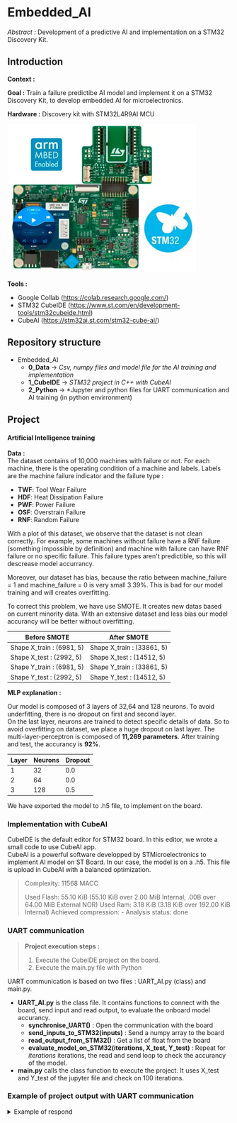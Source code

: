 # Embedded_AI
*Abstract :* Development of a predictive AI and implementation on a STM32 Discovery Kit. 

Introduction
----------------------

**Context :**

**Goal :** Train a failure predictibe AI model and implement it on a STM32 Discovery Kit, to develop embedded AI for microelectronics. 

**Hardware :** Discovery kit with STM32L4R9AI MCU

![STM32L4R9IDISCOVERY](./pictures/STM32.jpg "STM32L4R9IDISCOVERY")

**Tools :** 
- Google Collab (https://colab.research.google.com/)
- STM32 CubeIDE (https://www.st.com/en/development-tools/stm32cubeide.html)
- CubeAI (https://stm32ai.st.com/stm32-cube-ai/)

Repository structure
----------------------
- Embedded_AI 
    - **0_Data** -> *Csv, numpy files and model file for the AI training and implementation*
    - **1_CubeIDE** -> *STM32 project in C++ with CubeAI*
    - **2_Python** -> *Jupyter and python files for UART communication and AI training (in python envirronment)

Project
----------------------

#### Artificial Intelligence training

**Data :**\
The dataset contains of 10,000 machines with failure or not. For each machine, there is the operating condition of a machine and labels. Labels are the machine failure indicator and the failure type : 

*   **TWF**: Tool Wear Failure
*   **HDF**: Heat Dissipation Failure
*   **PWF**: Power Failure
*   **OSF**: Overstrain Failure
*   **RNF**: Random Failure

With a plot of this dataset, we observe that the dataset is not clean correctly. For example, some machines without failure have a RNF failure (something impossible by definition) and machine with failure can have RNF failure or no specific failure. This failure types aren't predictible, so this will descrease model accurrancy.

Moreover, our dataset has bias, because the ratio between machine_failure = 1 and machine_failure = 0 is very small 3.39%. This is bad for our model training and will creates overfitting.

To correct this problem, we have use SMOTE. It creates new datas based on current minority data. With an extensive dataset and less bias our model accurancy will be better without overfitting.

| Before SMOTE | After SMOTE |
| ------------- | ------------- |
|Shape X_train : (6981, 5) | Shape X_train : (33861, 5) |
|Shape X_test : (2992, 5) | Shape X_test : (14512, 5) |
|Shape Y_train : (6981, 5) | Shape Y_train : (33861, 5) |
|Shape Y_test : (2992, 5) | Shape Y_test : (14512, 5) |

**MLP explanation :**

Our model is composed of 3 layers of 32,64 and 128 neurons. To avoid underfitting, there is no dropout on first and second layer. \
On the last layer, neurons are trained to detect specific details of data. So to avoid overfitting on dataset, we place a huge dropout on last layer. The multi-layer-perceptron is composed of **11,269 parameters**. After training and test, the accurancy is **92%**.

| Layer | Neurons | Dropout |
| ------------- | ------------- | ------ |
| 1 | 32 | 0.0
| 2 | 64 | 0.0 
| 3 | 128 | 0.5

We have exported the model to .h5 file, to implement on the board. 

### Implementation with CubeAI

CubeIDE is the default editor for STM32 board. In this editor, we wrote a small code to use CubeAI app. \
CubeAI is a powerful software developped by STMicroelectronics to implement AI model on ST Board. In our case, the model is on a .h5. This file is upload in CubeAI with a balanced optimization.

> Complexity: 11568 MACC
>
>Used Flash: 55.10 KiB (55.10 KiB over 2.00 MiB Internal, .00B over 64.00 MiB External NOR)
>Used Ram: 3.18 KiB (3.18 KiB over 192.00 KiB Internal)
>Achieved compression: -
>Analysis status: done

### UART communication 

> **Project execution steps :**
> 1. Execute the CubeIDE project on the board.
> 2. Execute the main.py file with Python

UART communication is based on two files : UART_AI.py (class) and main.py.
- **UART_AI.py** is the class file. It contains functions to connect with the board, send input and read output, to evaluate the onboard model accurancy. 
    - **synchronise_UART()** : Open the communication with the board
    - **send_inputs_to_STM32(inputs)** : Send a numpy array to the board
    - **read_output_from_STM32()** : Get a list of float from the board
    - **evaluate_model_on_STM32(iterations, X_test, Y_test)** : Repeat for *iterations* iterations, the read and send loop to check the accurancy of the model. 
- **main.py** calls the class function to execute the project. It uses X_test and Y_test of the jupyter file and check on 100 iterations.

### Example of project output with UART communication
<details markdown='1'><summary>Example of respond</summary> 

```txt [INFO] STM32 Connected on COM5
Synchronising...
Synchronised
Evaluating model on STM32...
----- Iteration 1 -----
[0.01568627450980392, 0.9803921568627451, 0.0, 0.0, 0.0]
   Expected output: [0 1 0 0 0]
   Received output: [0.01568627450980392, 0.9803921568627451, 0.0, 0.0, 0.0]
----------------------- Accuracy: 0.01

----- Iteration 2 -----
[1.0, 0.0, 0.0, 0.0, 0.0]
   Expected output: [1 0 0 0 0]
   Received output: [1.0, 0.0, 0.0, 0.0, 0.0]
----------------------- Accuracy: 0.02

----- Iteration 3 -----
[0.0, 0.0, 0.0, 0.0, 0.9921568627450981]
   Expected output: [0 0 0 0 1]
   Received output: [0.0, 0.0, 0.0, 0.0, 0.9921568627450981]
----------------------- Accuracy: 0.03

----- Iteration 4 -----
[0.0, 0.0, 0.0, 0.0, 0.996078431372549]
   Expected output: [0 0 0 0 1] \
   Received output: [0.0, 0.0, 0.0, 0.0, 0.996078431372549]
----------------------- Accuracy: 0.04

----- Iteration 5 -----
[0.0, 0.0, 0.0, 0.0, 0.996078431372549]
   Expected output: [0 0 0 0 1]
   Received output: [0.0, 0.0, 0.0, 0.0, 0.996078431372549]
----------------------- Accuracy: 0.05

----- Iteration 6 -----
[0.3843137254901961, 0.0, 0.611764705882353, 0.0, 0.0]
   Expected output: [0 0 1 0 0]
   Received output: [0.3843137254901961, 0.0, 0. \611764705882353, 0.0, 0.0]
----------------------- Accuracy: 0.06

----- Iteration 7 -----
[0.0, 0.0, 0.0, 0.996078431372549, 0.0]
   Expected output: [0 0 0 1 0]
   Received output: [0.0, 0.0, 0.0, 0.996078431372549, 0.0]
----------------------- Accuracy: 0.07

----- Iteration 8 -----
[0.0392156862745098, 0.9568627450980393, 0.0, 0.0, 0.0]
   Expected output: [0 1 0 0 0]
   Received output: [0.0392156862745098, 0.9568627450980393, 0.0, 0.0, 0.0]
----------------------- Accuracy: 0.08

----- Iteration 9 -----
[0.12549019607843137, 0.7176470588235294, 0.14901960784313725, 0.0, 0.0]
   Expected output: [0 0 1 0 0]
   Received output: [0.12549019607843137, 0.7176470588235294, 0.14901960784313725, 0.0, 0.0]
----------------------- Accuracy: 0.08

----- Iteration 10 -----
[0.17647058823529413, 0.0, 0.8196078431372549, 0.0, 0.0]
   Expected output: [0 0 1 0 0]
   Received output: [0.17647058823529413, 0.0, 0.8196078431372549, 0.0, 0.0]
----------------------- Accuracy: 0.09

----- Iteration 11 -----
[0.796078431372549, 0.0, 0.2, 0.0, 0.0]
   Expected output: [1 0 0 0 0]
   Received output: [0.796078431372549, 0.0, 0.2, 0.0, 0.0]
----------------------- Accuracy: 0.10

----- Iteration 12 -----
[0.0196078431372549, 0.0, 0.0, 0.9764705882352941, 0.0]
   Expected output: [0 0 0 1 0]
   Received output: [0.0196078431372549, 0.0, 0.0, 0.9764705882352941, 0.0]
----------------------- Accuracy: 0.11

----- Iteration 13 -----
[0.09803921568627451, 0.0, 0.8980392156862745, 0.0, 0.0]
   Expected output: [0 0 1 0 0]
   Received output: [0.09803921568627451, 0.0, 0.8980392156862745, 0.0, 0.0]
----------------------- Accuracy: 0.12

----- Iteration 14 -----
[0.984313725490196, 0.0, 0.011764705882352941, 0.0, 0.0]
   Expected output: [1 0 0 0 0]
   Received output: [0.984313725490196, 0.0, 0.011764705882352941, 0.0, 0.0]
----------------------- Accuracy: 0.13

----- Iteration 15 -----
[0.0, 0.0, 0.0, 0.0, 0.996078431372549]
   Expected output: [0 0 0 0 1]
   Received output: [0.0, 0.0, 0.0, 0.0, 0.996078431372549]
----------------------- Accuracy: 0.14

----- Iteration 16 -----
[0.0, 0.0, 0.0, 0.996078431372549, 0.0]
   Expected output: [0 0 0 1 0]
   Received output: [0.0, 0.0, 0.0, 0.996078431372549, 0.0]
----------------------- Accuracy: 0.15

----- Iteration 17 -----
[0.0, 0.0, 0.0, 0.0, 0.996078431372549]
   Expected output: [0 0 0 0 1]
   Received output: [0.0, 0.0, 0.0, 0.0, 0.996078431372549]
----------------------- Accuracy: 0.16

----- Iteration 18 -----
[0.12941176470588237, 0.0, 0.8666666666666667, 0.0, 0.0]
   Expected output: [0 0 1 0 0]
   Received output: [0.12941176470588237, 0.0, 0.8666666666666667, 0.0, 0.0]
----------------------- Accuracy: 0.17

----- Iteration 19 -----
[0.5568627450980392, 0.047058823529411764, 0.39215686274509803, 0.0, 0.0]
   Expected output: [1 0 0 0 0]
   Received output: [0.5568627450980392, 0.047058823529411764, 0.39215686274509803, 0.0, 0.0]
----------------------- Accuracy: 0.18

----- Iteration 20 -----
[0.00392156862745098, 0.0, 0.00392156862745098, 0.0, 0.9882352941176471]
   Expected output: [0 0 0 0 1]
   Received output: [0.00392156862745098, 0.0, 0.00392156862745098, 0.0, 0.9882352941176471]
----------------------- Accuracy: 0.19

----- Iteration 21 -----
[0.023529411764705882, 0.9725490196078431, 0.0, 0.0, 0.0]
   Expected output: [0 1 0 0 0]
   Received output: [0.023529411764705882, 0.9725490196078431, 0.0, 0.0, 0.0]
----------------------- Accuracy: 0.20

----- Iteration 22 -----
[0.0, 0.0, 0.0, 0.996078431372549, 0.0]
   Expected output: [0 0 0 1 0]
   Received output: [0.0, 0.0, 0.0, 0.996078431372549, 0.0]
----------------------- Accuracy: 0.21

----- Iteration 23 -----
[0.0, 0.0, 0.0, 0.996078431372549, 0.0]
   Expected output: [0 0 0 1 0]
   Received output: [0.0, 0.0, 0.0, 0.996078431372549, 0.0]
----------------------- Accuracy: 0.22

----- Iteration 24 -----
[0.10196078431372549, 0.0, 0.8941176470588236, 0.0, 0.0]
   Expected output: [0 0 1 0 0]
   Received output: [0.10196078431372549, 0.0, 0.8941176470588236, 0.0, 0.0]
----------------------- Accuracy: 0.23

----- Iteration 25 -----
[0.0392156862745098, 0.9568627450980393, 0.0, 0.0, 0.0]
   Expected output: [0 1 0 0 0]
   Received output: [0.0392156862745098, 0.9568627450980393, 0.0, 0.0, 0.0]
----------------------- Accuracy: 0.24

----- Iteration 26 -----
[0.15294117647058825, 0.0, 0.8392156862745098, 0.00392156862745098, 0.0]
   Expected output: [0 0 1 0 0]
   Received output: [0.15294117647058825, 0.0, 0.8392156862745098, 0.00392156862745098, 0.0]
----------------------- Accuracy: 0.25

----- Iteration 27 -----
[1.0, 0.0, 0.0, 0.0, 0.0]
   Expected output: [1 0 0 0 0]
   Received output: [1.0, 0.0, 0.0, 0.0, 0.0]
----------------------- Accuracy: 0.26

----- Iteration 28 -----
[0.0, 0.0, 0.0, 0.0, 0.996078431372549]
   Expected output: [0 0 0 0 1]
   Received output: [0.0, 0.0, 0.0, 0.0, 0.996078431372549]
----------------------- Accuracy: 0.27

----- Iteration 29 -----
[1.0, 0.0, 0.0, 0.0, 0.0]
   Expected output: [1 0 0 0 0]
   Received output: [1.0, 0.0, 0.0, 0.0, 0.0]
----------------------- Accuracy: 0.28

----- Iteration 30 -----
[0.03137254901960784, 0.9647058823529412, 0.0, 0.0, 0.0]
   Expected output: [0 1 0 0 0]
   Received output: [0.03137254901960784, 0.9647058823529412, 0.0, 0.0, 0.0]
----------------------- Accuracy: 0.29

----- Iteration 31 -----
[0.0, 0.0, 0.0, 0.996078431372549, 0.0]
   Expected output: [0 0 0 1 0]
   Received output: [0.0, 0.0, 0.0, 0.996078431372549, 0.0]
----------------------- Accuracy: 0.30

----- Iteration 32 -----
[1.0, 0.0, 0.0, 0.0, 0.0]
   Expected output: [1 0 0 0 0]
   Received output: [1.0, 0.0, 0.0, 0.0, 0.0]
----------------------- Accuracy: 0.31

----- Iteration 33 -----
[0.0, 0.0, 0.0, 0.0, 0.996078431372549]
   Expected output: [0 0 0 0 1]
   Received output: [0.0, 0.0, 0.0, 0.0, 0.996078431372549]
----------------------- Accuracy: 0.32

----- Iteration 34 -----
[0.1450980392156863, 0.0, 0.8509803921568627, 0.0, 0.0]
   Expected output: [0 0 1 0 0]
   Received output: [0.1450980392156863, 0.0, 0.8509803921568627, 0.0, 0.0]
----------------------- Accuracy: 0.33

----- Iteration 35 -----
[0.011764705882352941, 0.0, 0.0, 0.984313725490196, 0.0]
   Expected output: [0 0 0 1 0]
   Received output: [0.011764705882352941, 0.0, 0.0, 0.984313725490196, 0.0]
----------------------- Accuracy: 0.34

----- Iteration 36 -----
[0.0, 0.0, 0.0, 0.0, 0.996078431372549]
   Expected output: [0 0 0 0 1]
   Received output: [0.0, 0.0, 0.0, 0.0, 0.996078431372549]
----------------------- Accuracy: 0.35

----- Iteration 37 -----
[0.01568627450980392, 0.0, 0.0, 0.9803921568627451, 0.0]
   Expected output: [0 0 0 1 0]
   Received output: [0.01568627450980392, 0.0, 0.0, 0.9803921568627451, 0.0]
----------------------- Accuracy: 0.36

----- Iteration 38 -----
[0.996078431372549, 0.0, 0.0, 0.0, 0.0]
   Expected output: [1 0 0 0 0]
   Received output: [0.996078431372549, 0.0, 0.0, 0.0, 0.0]
----------------------- Accuracy: 0.37

----- Iteration 39 -----
[0.6274509803921569, 0.3686274509803922, 0.0, 0.0, 0.0]
   Expected output: [1 0 0 0 0]
   Received output: [0.6274509803921569, 0.3686274509803922, 0.0, 0.0, 0.0]
----------------------- Accuracy: 0.38

----- Iteration 40 -----
[0.13333333333333333, 0.0, 0.8627450980392157, 0.0, 0.0]
   Expected output: [1 0 0 0 0]
   Received output: [0.13333333333333333, 0.0, 0.8627450980392157, 0.0, 0.0]
----------------------- Accuracy: 0.38

----- Iteration 41 -----
[1.0, 0.0, 0.0, 0.0, 0.0]
   Expected output: [1 0 0 0 0]
   Received output: [1.0, 0.0, 0.0, 0.0, 0.0]
----------------------- Accuracy: 0.39

----- Iteration 42 -----
[0.0, 0.0, 0.0, 0.996078431372549, 0.0]
   Expected output: [0 0 0 1 0]
   Received output: [0.0, 0.0, 0.0, 0.996078431372549, 0.0]
----------------------- Accuracy: 0.40

----- Iteration 43 -----
[0.011764705882352941, 0.0, 0.0, 0.984313725490196, 0.0]
   Expected output: [0 0 0 1 0]
   Received output: [0.011764705882352941, 0.0, 0.0, 0.984313725490196, 0.0]
----------------------- Accuracy: 0.41

----- Iteration 44 -----
[0.0, 0.0, 0.0, 0.0, 0.996078431372549]
   Expected output: [0 0 0 0 1]
   Received output: [0.0, 0.0, 0.0, 0.0, 0.996078431372549]
----------------------- Accuracy: 0.42

----- Iteration 45 -----
[0.1568627450980392, 0.0, 0.8392156862745098, 0.0, 0.0]
   Expected output: [0 0 1 0 0]
   Received output: [0.1568627450980392, 0.0, 0.8392156862745098, 0.0, 0.0]
----------------------- Accuracy: 0.43

----- Iteration 46 -----
[0.043137254901960784, 0.9529411764705882, 0.0, 0.0, 0.0]
   Expected output: [0 1 0 0 0]
   Received output: [0.043137254901960784, 0.9529411764705882, 0.0, 0.0, 0.0]
----------------------- Accuracy: 0.44

----- Iteration 47 -----
[0.03529411764705882, 0.9607843137254902, 0.0, 0.0, 0.0]
   Expected output: [0 1 0 0 0]
   Received output: [0.03529411764705882, 0.9607843137254902, 0.0, 0.0, 0.0]
----------------------- Accuracy: 0.45

----- Iteration 48 -----
[1.0, 0.0, 0.0, 0.0, 0.0]
   Expected output: [1 0 0 0 0]
   Received output: [1.0, 0.0, 0.0, 0.0, 0.0]
----------------------- Accuracy: 0.46

----- Iteration 49 -----
[0.0392156862745098, 0.9568627450980393, 0.0, 0.0, 0.0]
   Expected output: [0 1 0 0 0]
   Received output: [0.0392156862745098, 0.9568627450980393, 0.0, 0.0, 0.0]
----------------------- Accuracy: 0.47

----- Iteration 50 -----
[0.0, 0.0, 0.0, 0.0, 0.996078431372549]
   Expected output: [0 0 0 0 1]
   Received output: [0.0, 0.0, 0.0, 0.0, 0.996078431372549]
----------------------- Accuracy: 0.48

----- Iteration 51 -----
[0.10588235294117647, 0.0, 0.8901960784313725, 0.0, 0.0]
   Expected output: [0 0 1 0 0]
   Received output: [0.10588235294117647, 0.0, 0.8901960784313725, 0.0, 0.0]
----------------------- Accuracy: 0.49

----- Iteration 52 -----
[0.01568627450980392, 0.9686274509803922, 0.0, 0.0, 0.011764705882352941]
   Expected output: [0 1 0 0 0]
   Received output: [0.01568627450980392, 0.9686274509803922, 0.0, 0.0, 0.011764705882352941]
----------------------- Accuracy: 0.50

----- Iteration 53 -----
[0.0, 0.03529411764705882, 0.0, 0.0, 0.9568627450980393]
   Expected output: [0 0 0 0 1]
   Received output: [0.0, 0.03529411764705882, 0.0, 0.0, 0.9568627450980393]
----------------------- Accuracy: 0.51

----- Iteration 54 -----
[0.12941176470588237, 0.0, 0.8627450980392157, 0.0, 0.0]
   Expected output: [0 0 1 0 0]
   Received output: [0.12941176470588237, 0.0, 0.8627450980392157, 0.0, 0.0]
----------------------- Accuracy: 0.52

----- Iteration 55 -----
[0.03137254901960784, 0.9647058823529412, 0.0, 0.0, 0.0]
   Expected output: [0 1 0 0 0]
   Received output: [0.03137254901960784, 0.9647058823529412, 0.0, 0.0, 0.0]
----------------------- Accuracy: 0.53

----- Iteration 56 -----
[0.00392156862745098, 0.0, 0.00392156862745098, 0.0, 0.9882352941176471]
   Expected output: [0 0 0 0 1]
   Received output: [0.00392156862745098, 0.0, 0.00392156862745098, 0.0, 0.9882352941176471]
----------------------- Accuracy: 0.54

----- Iteration 57 -----
[0.9411764705882353, 0.0, 0.0, 0.050980392156862744, 0.0]
   Expected output: [1 0 0 0 0]
   Received output: [0.9411764705882353, 0.0, 0.0, 0.050980392156862744, 0.0]
----------------------- Accuracy: 0.55

----- Iteration 58 -----
[0.9294117647058824, 0.0, 0.06666666666666667, 0.0, 0.0]
   Expected output: [1 0 0 0 0]
   Received output: [0.9294117647058824, 0.0, 0.06666666666666667, 0.0, 0.0]
----------------------- Accuracy: 0.56

----- Iteration 59 -----
[0.043137254901960784, 0.9490196078431372, 0.0, 0.0, 0.0]
   Expected output: [0 1 0 0 0]
   Received output: [0.043137254901960784, 0.9490196078431372, 0.0, 0.0, 0.0]
----------------------- Accuracy: 0.57

----- Iteration 60 -----
[0.0196078431372549, 0.9764705882352941, 0.0, 0.0, 0.0]
   Expected output: [0 1 0 0 0]
   Received output: [0.0196078431372549, 0.9764705882352941, 0.0, 0.0, 0.0]
----------------------- Accuracy: 0.58

----- Iteration 61 -----
[0.011764705882352941, 0.01568627450980392, 0.0, 0.0, 0.9647058823529412]
   Expected output: [0 0 0 0 1]
   Received output: [0.011764705882352941, 0.01568627450980392, 0.0, 0.0, 0.9647058823529412]
----------------------- Accuracy: 0.59

----- Iteration 62 -----
[0.1450980392156863, 0.0, 0.8509803921568627, 0.0, 0.0]
   Expected output: [0 0 1 0 0]
   Received output: [0.1450980392156863, 0.0, 0.8509803921568627, 0.0, 0.0]
----------------------- Accuracy: 0.60

----- Iteration 63 -----
[0.0, 0.0, 0.0, 0.996078431372549, 0.0]
   Expected output: [0 0 0 1 0]
   Received output: [0.0, 0.0, 0.0, 0.996078431372549, 0.0]
----------------------- Accuracy: 0.61

----- Iteration 64 -----
[0.09019607843137255, 0.0, 0.9058823529411765, 0.0, 0.0]
   Expected output: [0 0 1 0 0]
   Received output: [0.09019607843137255, 0.0, 0.9058823529411765, 0.0, 0.0]
----------------------- Accuracy: 0.62

----- Iteration 65 -----
[0.10588235294117647, 0.0, 0.8901960784313725, 0.0, 0.0]
   Expected output: [0 0 1 0 0]
   Received output: [0.10588235294117647, 0.0, 0.8901960784313725, 0.0, 0.0]
----------------------- Accuracy: 0.63

----- Iteration 66 -----
[0.07450980392156863, 0.9215686274509803, 0.0, 0.0, 0.0]
   Expected output: [1 0 0 0 0]
   Received output: [0.07450980392156863, 0.9215686274509803, 0.0, 0.0, 0.0]
----------------------- Accuracy: 0.63

----- Iteration 67 -----
[0.03529411764705882, 0.9607843137254902, 0.0, 0.0, 0.0]
   Expected output: [0 1 0 0 0]
   Received output: [0.03529411764705882, 0.9607843137254902, 0.0, 0.0, 0.0]
----------------------- Accuracy: 0.64

----- Iteration 68 -----
[0.03137254901960784, 0.9647058823529412, 0.0, 0.0, 0.0]
   Expected output: [0 1 0 0 0]
   Received output: [0.03137254901960784, 0.9647058823529412, 0.0, 0.0, 0.0]
----------------------- Accuracy: 0.65

----- Iteration 69 -----
[0.027450980392156862, 0.9686274509803922, 0.0, 0.0, 0.0]
   Expected output: [0 1 0 0 0]
   Received output: [0.027450980392156862, 0.9686274509803922, 0.0, 0.0, 0.0]
----------------------- Accuracy: 0.66

----- Iteration 70 -----
[0.0392156862745098, 0.9568627450980393, 0.0, 0.0, 0.0]
   Expected output: [0 1 0 0 0]
   Received output: [0.0392156862745098, 0.9568627450980393, 0.0, 0.0, 0.0]
----------------------- Accuracy: 0.67

----- Iteration 71 -----
[1.0, 0.0, 0.0, 0.0, 0.0]
   Expected output: [1 0 0 0 0]
   Received output: [1.0, 0.0, 0.0, 0.0, 0.0]
----------------------- Accuracy: 0.68

----- Iteration 72 -----
[0.043137254901960784, 0.0, 0.0, 0.9529411764705882, 0.0]
   Expected output: [0 0 0 1 0]
   Received output: [0.043137254901960784, 0.0, 0.0, 0.9529411764705882, 0.0]
----------------------- Accuracy: 0.69

----- Iteration 73 -----
[0.0, 0.0, 0.0, 0.996078431372549, 0.0]
   Expected output: [0 0 0 1 0]
   Received output: [0.0, 0.0, 0.0, 0.996078431372549, 0.0]
----------------------- Accuracy: 0.70

----- Iteration 74 -----
[1.0, 0.0, 0.0, 0.0, 0.0]
   Expected output: [1 0 0 0 0]
   Received output: [1.0, 0.0, 0.0, 0.0, 0.0]
----------------------- Accuracy: 0.71

----- Iteration 75 -----
[0.996078431372549, 0.0, 0.0, 0.0, 0.0]
   Expected output: [1 0 0 0 0]
   Received output: [0.996078431372549, 0.0, 0.0, 0.0, 0.0]
----------------------- Accuracy: 0.72

----- Iteration 76 -----
[0.00784313725490196, 0.9803921568627451, 0.0, 0.0, 0.00392156862745098]
   Expected output: [0 1 0 0 0]
   Received output: [0.00784313725490196, 0.9803921568627451, 0.0, 0.0, 0.00392156862745098]
----------------------- Accuracy: 0.73

----- Iteration 77 -----
[0.023529411764705882, 0.0, 0.0, 0.9725490196078431, 0.0]
   Expected output: [0 0 0 1 0]
   Received output: [0.023529411764705882, 0.0, 0.0, 0.9725490196078431, 0.0]
----------------------- Accuracy: 0.74

----- Iteration 78 -----
[0.15294117647058825, 0.0, 0.8431372549019608, 0.0, 0.0]
   Expected output: [1 0 0 0 0]
   Received output: [0.15294117647058825, 0.0, 0.8431372549019608, 0.0, 0.0]
----------------------- Accuracy: 0.74

----- Iteration 79 -----
[0.027450980392156862, 0.9686274509803922, 0.0, 0.0, 0.0]
   Expected output: [0 1 0 0 0]
   Received output: [0.027450980392156862, 0.9686274509803922, 0.0, 0.0, 0.0]
----------------------- Accuracy: 0.75

----- Iteration 80 -----
[1.0, 0.0, 0.0, 0.0, 0.0]
   Expected output: [1 0 0 0 0]
   Received output: [1.0, 0.0, 0.0, 0.0, 0.0]
----------------------- Accuracy: 0.76

----- Iteration 81 -----
[0.12941176470588237, 0.0, 0.8666666666666667, 0.0, 0.0]
   Expected output: [0 0 1 0 0]
   Received output: [0.12941176470588237, 0.0, 0.8666666666666667, 0.0, 0.0]
----------------------- Accuracy: 0.77

----- Iteration 82 -----
[0.0, 0.0, 0.0, 0.996078431372549, 0.0]
   Expected output: [0 0 0 1 0]
   Received output: [0.0, 0.0, 0.0, 0.996078431372549, 0.0]
----------------------- Accuracy: 0.78

----- Iteration 83 -----
[1.0, 0.0, 0.0, 0.0, 0.0]
   Expected output: [1 0 0 0 0]
   Received output: [1.0, 0.0, 0.0, 0.0, 0.0]
----------------------- Accuracy: 0.79

----- Iteration 84 -----
[0.4666666666666667, 0.0, 0.5294117647058824, 0.0, 0.0]
   Expected output: [0 0 1 0 0]
   Received output: [0.4666666666666667, 0.0, 0.5294117647058824, 0.0, 0.0]
----------------------- Accuracy: 0.80

----- Iteration 85 -----
[1.0, 0.0, 0.0, 0.0, 0.0]
   Expected output: [1 0 0 0 0]
   Received output: [1.0, 0.0, 0.0, 0.0, 0.0]
----------------------- Accuracy: 0.81

----- Iteration 86 -----
[0.20784313725490197, 0.0, 0.788235294117647, 0.0, 0.0]
   Expected output: [0 0 1 0 0]
   Received output: [0.20784313725490197, 0.0, 0.788235294117647, 0.0, 0.0]
----------------------- Accuracy: 0.82

----- Iteration 87 -----
[0.19215686274509805, 0.0, 0.803921568627451, 0.0, 0.0]
   Expected output: [0 0 1 0 0]
   Received output: [0.19215686274509805, 0.0, 0.803921568627451, 0.0, 0.0]
----------------------- Accuracy: 0.83

----- Iteration 88 -----
[0.0, 0.0, 0.0, 0.0, 0.996078431372549]
   Expected output: [0 0 0 0 1]
   Received output: [0.0, 0.0, 0.0, 0.0, 0.996078431372549]
----------------------- Accuracy: 0.84

----- Iteration 89 -----
[0.0, 0.0, 0.0, 0.0, 0.996078431372549]
   Expected output: [0 0 0 0 1]
   Received output: [0.0, 0.0, 0.0, 0.0, 0.996078431372549]
----------------------- Accuracy: 0.85

----- Iteration 90 -----
[0.00392156862745098, 0.0, 0.00392156862745098, 0.0, 0.9882352941176471]
   Expected output: [0 0 0 0 1]
   Received output: [0.00392156862745098, 0.0, 0.00392156862745098, 0.0, 0.9882352941176471]
----------------------- Accuracy: 0.86

----- Iteration 91 -----
[1.0, 0.0, 0.0, 0.0, 0.0]
   Expected output: [1 0 0 0 0]
   Received output: [1.0, 0.0, 0.0, 0.0, 0.0]
----------------------- Accuracy: 0.87

----- Iteration 92 -----
[0.00392156862745098, 0.0, 0.0, 0.9921568627450981, 0.0]
   Expected output: [0 0 0 1 0]
   Received output: [0.00392156862745098, 0.0, 0.0, 0.9921568627450981, 0.0]
----------------------- Accuracy: 0.88

----- Iteration 93 -----
[0.011764705882352941, 0.054901960784313725, 0.0, 0.0, 0.9254901960784314]
   Expected output: [0 0 0 0 1]
   Received output: [0.011764705882352941, 0.054901960784313725, 0.0, 0.0, 0.9254901960784314]
----------------------- Accuracy: 0.89

----- Iteration 94 -----
[0.10196078431372549, 0.0, 0.8941176470588236, 0.0, 0.0]
   Expected output: [0 0 1 0 0]
   Received output: [0.10196078431372549, 0.0, 0.8941176470588236, 0.0, 0.0]
----------------------- Accuracy: 0.90

----- Iteration 95 -----
[0.00392156862745098, 0.0, 0.01568627450980392, 0.9725490196078431, 0.0]
   Expected output: [0 0 0 1 0]
   Received output: [0.00392156862745098, 0.0, 0.01568627450980392, 0.9725490196078431, 0.0]
----------------------- Accuracy: 0.91

----- Iteration 96 -----
[0.06274509803921569, 0.0, 0.0, 0.9333333333333333, 0.0]
   Expected output: [0 0 0 1 0]
   Received output: [0.06274509803921569, 0.0, 0.0, 0.9333333333333333, 0.0]
----------------------- Accuracy: 0.92

----- Iteration 97 -----
[0.00392156862745098, 0.0, 0.00392156862745098, 0.0, 0.984313725490196]
   Expected output: [0 0 0 0 1]
   Received output: [0.00392156862745098, 0.0, 0.00392156862745098, 0.0, 0.984313725490196]
----------------------- Accuracy: 0.93

----- Iteration 98 -----
[0.0, 0.0, 0.00392156862745098, 0.9882352941176471, 0.0]
   Expected output: [0 0 0 1 0]
   Received output: [0.0, 0.0, 0.00392156862745098, 0.9882352941176471, 0.0]
----------------------- Accuracy: 0.94

----- Iteration 99 -----
[0.14901960784313725, 0.0, 0.8470588235294118, 0.0, 0.0]
   Expected output: [0 0 1 0 0]
   Received output: [0.14901960784313725, 0.0, 0.8470588235294118, 0.0, 0.0]
----------------------- Accuracy: 0.95

----- Iteration 100 -----
[0.0, 0.0, 0.0, 0.0, 0.996078431372549]
   Expected output: [0 0 0 0 1]
   Received output: [0.0, 0.0, 0.0, 0.0, 0.996078431372549]
----------------------- Accuracy: 0.96


